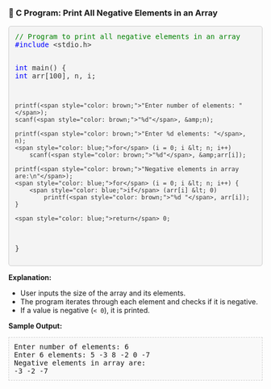<h3>🔢 C Program: Print All Negative Elements in an Array</h3>
<pre style="background-color: #f4f4f4; padding: 12px; border: 1px solid #ccc; border-radius: 5px; overflow: auto; font-family: Consolas, monospace; color: #333;">
<span style="color: green;">// Program to print all negative elements in an array</span>
<span style="color: blue;">#include</span> &lt;stdio.h&gt;

<span style="color: blue;">int</span> main() { <span style="color: blue;">int</span> arr\[100], n, i;

```
printf(<span style="color: brown;">"Enter number of elements: "</span>);
scanf(<span style="color: brown;">"%d"</span>, &amp;n);

printf(<span style="color: brown;">"Enter %d elements: "</span>, n);
<span style="color: blue;">for</span> (i = 0; i &lt; n; i++)
    scanf(<span style="color: brown;">"%d"</span>, &amp;arr[i]);

printf(<span style="color: brown;">"Negative elements in array are:\n"</span>);
<span style="color: blue;">for</span> (i = 0; i &lt; n; i++) {
    <span style="color: blue;">if</span> (arr[i] &lt; 0)
        printf(<span style="color: brown;">"%d "</span>, arr[i]);
}

<span style="color: blue;">return</span> 0;
```

} </pre>

<p><strong>Explanation:</strong></p>
<ul>
  <li>User inputs the size of the array and its elements.</li>
  <li>The program iterates through each element and checks if it is negative.</li>
  <li>If a value is negative (<code>&lt; 0</code>), it is printed.</li>
</ul>

<p><strong>Sample Output:</strong></p>
<pre style="background-color: #f9f9f9; padding: 10px; border: 1px dashed #ccc; font-family: Consolas, monospace;">
Enter number of elements: 6
Enter 6 elements: 5 -3 8 -2 0 -7
Negative elements in array are:
-3 -2 -7</pre>

